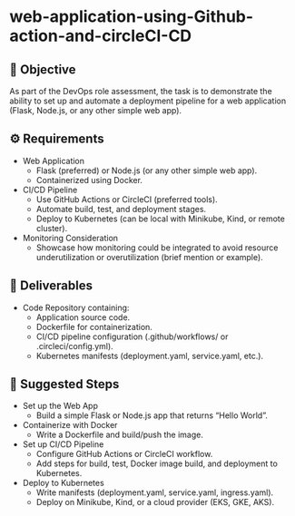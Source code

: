 # web-application-using-Github-action-and-circleCI-CD

## 📌 Objective
As part of the DevOps role assessment, the task is to demonstrate the ability to set up and automate a deployment pipeline for a web application (Flask, Node.js, or any other simple web app).
## ⚙️ Requirements
- Web Application
  - Flask (preferred) or Node.js (or any other simple web app).
  - Containerized using Docker.
- CI/CD Pipeline
  - Use GitHub Actions or CircleCI (preferred tools).
  - Automate build, test, and deployment stages.
  - Deploy to Kubernetes (can be local with Minikube, Kind, or remote cluster).
- Monitoring Consideration
  - Showcase how monitoring could be integrated to avoid resource underutilization or overutilization (brief mention or example).
 
## 🚀 Deliverables
- Code Repository containing:
  - Application source code.
  - Dockerfile for containerization.
  - CI/CD pipeline configuration (.github/workflows/ or .circleci/config.yml).
  - Kubernetes manifests (deployment.yaml, service.yaml, etc.).

## 📝 Suggested Steps
- Set up the Web App
  - Build a simple Flask or Node.js app that returns “Hello World”.
- Containerize with Docker
  - Write a Dockerfile and build/push the image.
- Set up CI/CD Pipeline
  - Configure GitHub Actions or CircleCI workflow.
  - Add steps for build, test, Docker image build, and deployment to Kubernetes.
- Deploy to Kubernetes
  - Write manifests (deployment.yaml, service.yaml, ingress.yaml).
  - Deploy on Minikube, Kind, or a cloud provider (EKS, GKE, AKS).

